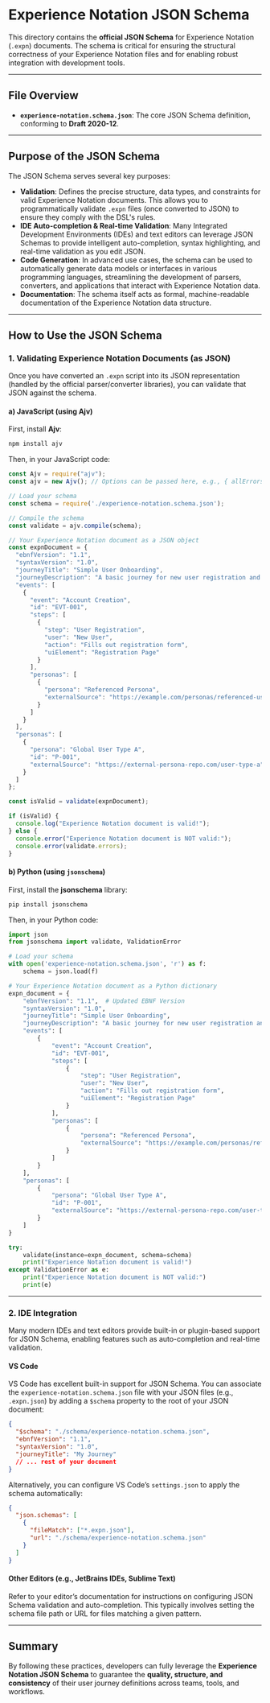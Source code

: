 # Experience Notation JSON Schema

This directory contains the **official JSON Schema** for Experience Notation (`.expn`) documents. The schema is critical for ensuring the structural correctness of your Experience Notation files and for enabling robust integration with development tools.

---

## File Overview

* **`experience-notation.schema.json`**: The core JSON Schema definition, conforming to **Draft 2020-12**.

---

## Purpose of the JSON Schema

The JSON Schema serves several key purposes:

* **Validation**: Defines the precise structure, data types, and constraints for valid Experience Notation documents. This allows you to programmatically validate `.expn` files (once converted to JSON) to ensure they comply with the DSL's rules.
* **IDE Auto-completion & Real-time Validation**: Many Integrated Development Environments (IDEs) and text editors can leverage JSON Schemas to provide intelligent auto-completion, syntax highlighting, and real-time validation as you edit JSON.
* **Code Generation**: In advanced use cases, the schema can be used to automatically generate data models or interfaces in various programming languages, streamlining the development of parsers, converters, and applications that interact with Experience Notation data.
* **Documentation**: The schema itself acts as formal, machine-readable documentation of the Experience Notation data structure.

---

## How to Use the JSON Schema

### 1. Validating Experience Notation Documents (as JSON)

Once you have converted an `.expn` script into its JSON representation (handled by the official parser/converter libraries), you can validate that JSON against the schema.

#### a) JavaScript (using Ajv)

First, install **Ajv**:

```bash
npm install ajv
```

Then, in your JavaScript code:

```javascript
const Ajv = require("ajv");
const ajv = new Ajv(); // Options can be passed here, e.g., { allErrors: true }

// Load your schema
const schema = require('./experience-notation.schema.json');

// Compile the schema
const validate = ajv.compile(schema);

// Your Experience Notation document as a JSON object
const expnDocument = {
  "ebnfVersion": "1.1", 
  "syntaxVersion": "1.0",
  "journeyTitle": "Simple User Onboarding",
  "journeyDescription": "A basic journey for new user registration and first login.",
  "events": [
    {
      "event": "Account Creation",
      "id": "EVT-001",
      "steps": [
        {
          "step": "User Registration",
          "user": "New User",
          "action": "Fills out registration form",
          "uiElement": "Registration Page"
        }
      ],
      "personas": [
        {
          "persona": "Referenced Persona",
          "externalSource": "https://example.com/personas/referenced-user-v1.json"
        }
      ]
    }
  ],
  "personas": [
    {
      "persona": "Global User Type A",
      "id": "P-001",
      "externalSource": "https://external-persona-repo.com/user-type-a"
    }
  ]
};

const isValid = validate(expnDocument);

if (isValid) {
  console.log("Experience Notation document is valid!");
} else {
  console.error("Experience Notation document is NOT valid:");
  console.error(validate.errors);
}
```

#### b) Python (using `jsonschema`)

First, install the **jsonschema** library:

```bash
pip install jsonschema
```

Then, in your Python code:

```python
import json
from jsonschema import validate, ValidationError

# Load your schema
with open('experience-notation.schema.json', 'r') as f:
    schema = json.load(f)

# Your Experience Notation document as a Python dictionary
expn_document = {
    "ebnfVersion": "1.1",  # Updated EBNF Version
    "syntaxVersion": "1.0",
    "journeyTitle": "Simple User Onboarding",
    "journeyDescription": "A basic journey for new user registration and first login.",
    "events": [
        {
            "event": "Account Creation",
            "id": "EVT-001",
            "steps": [
                {
                    "step": "User Registration",
                    "user": "New User",
                    "action": "Fills out registration form",
                    "uiElement": "Registration Page"
                }
            ],
            "personas": [
                {
                    "persona": "Referenced Persona",
                    "externalSource": "https://example.com/personas/referenced-user-v1.json"
                }
            ]
        }
    ],
    "personas": [
        {
            "persona": "Global User Type A",
            "id": "P-001",
            "externalSource": "https://external-persona-repo.com/user-type-a"
        }
    ]
}

try:
    validate(instance=expn_document, schema=schema)
    print("Experience Notation document is valid!")
except ValidationError as e:
    print("Experience Notation document is NOT valid:")
    print(e)
```

---

### 2. IDE Integration

Many modern IDEs and text editors provide built-in or plugin-based support for JSON Schema, enabling features such as auto-completion and real-time validation.

#### VS Code

VS Code has excellent built-in support for JSON Schema. You can associate the `experience-notation.schema.json` file with your JSON files (e.g., `.expn.json`) by adding a `$schema` property to the root of your JSON document:

```json
{
  "$schema": "./schema/experience-notation.schema.json",
  "ebnfVersion": "1.1",
  "syntaxVersion": "1.0",
  "journeyTitle": "My Journey"
  // ... rest of your document
}
```

Alternatively, you can configure VS Code’s `settings.json` to apply the schema automatically:

```json
{
  "json.schemas": [
    {
      "fileMatch": ["*.expn.json"],
      "url": "./schema/experience-notation.schema.json"
    }
  ]
}
```

#### Other Editors (e.g., JetBrains IDEs, Sublime Text)

Refer to your editor’s documentation for instructions on configuring JSON Schema validation and auto-completion. This typically involves setting the schema file path or URL for files matching a given pattern.

---

## Summary

By following these practices, developers can fully leverage the **Experience Notation JSON Schema** to guarantee the **quality, structure, and consistency** of their user journey definitions across teams, tools, and workflows.

